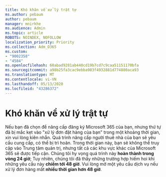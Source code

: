 ```yaml
---
title: Khó khăn về xử lý trật tự
ms.author: pebaum
author: pebaum
manager: mnirkhe
ms.audience: Admin
ms.topic: article
ROBOTS: NOINDEX, NOFOLLOW
localization_priority: Priority
ms.collection: Adm_O365
ms.custom:
- "9002358"
- "4584"
ms.openlocfilehash: 60abad9281ab440cd19b7cd7c9caa51151170bfa
ms.sourcegitcommit: a98b25fa3cac9ebba983f4932881d774880aca93
ms.translationtype: MT
ms.contentlocale: vi-VN
ms.lasthandoff: 05/13/2020
ms.locfileid: "43286372"
---
```

# <a name="stuck-on-processing-order"></a>Khó khăn về xử lý trật tự

Nếu bạn đã chọn để nâng cấp đăng ký Microsoft 365 của bạn, nhưng thứ tự đã bị mắc kẹt vào "xử lý đơn đặt hàng của bạn" trong một khoảng thời gian, xin vui lòng kiên nhẫn. Quá trình nâng cấp người thuê nhà của bạn sẽ yêu cầu cung cấp, có thể bị trì hoãn. Trong thời gian này, bạn sẽ không thể truy cập vào Trung tâm quản trị, nhưng tất cả các khu vực khác của Microsoft 365 sẽ được tiếp cận. Chúng tôi hy vọng quá trình này **hoàn thành trong vòng 24 giờ**; Tuy nhiên, chúng tôi đã thấy những trường hợp hiếm hoi khi những yêu cầu này **chiếm tới 48 giờ**. Vui lòng mở một yêu cầu dịch vụ nếu xử lý đơn hàng mất **nhiều thời gian hơn 48 giờ**.
